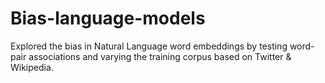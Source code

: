 # Bias-language-models
Explored the bias in Natural Language word embeddings by testing word-pair associations and varying the training corpus based on Twitter &amp; Wikipedia.
